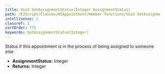 ```yaml
---
title: Void SetAssignmentStatus(Integer AssignmentStatus)
path: /EJScript/Classes/NSAppointment/Member functions/Void SetAssignmentStatus(Integer p_0)
intellisense: 1
classref: 1
sortOrder: 773
keywords: SetAssignmentStatus(Integer)
---
```



Status if this appointment is in the process of being assigned to someone else



* **AssignmentStatus:** Integer
* **Returns:** Integer



